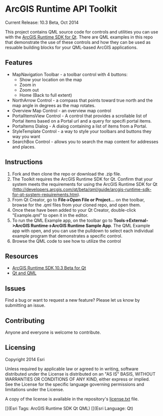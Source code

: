 ArcGIS Runtime API Toolkit
==========================

Current Release: 10.3 Beta,  Oct 2014

This project contains QML source code for controls and utilities you can use with the [ArcGIS Runtime SDK for Qt](http://developers.arcgis.com/qt). There are QML examples in this repo that demonstrate the use of these controls and how they can be used as resuable building blocks for your QML-based ArcGIS applications.

## Features

- MapNavigation Toolbar - a toolbar control with 4 buttons: 
    -   Show your location on the map
    -   Zoom in
    -   Zoom out
    -   Home (Back to full extent)
- NorthArrow Control - a compass that points toward true north and the map angle in degrees as the map rotates.
- Overview Map Control - an overview map control
- PortalItemsView Control - A control that provides a scrollable list of Portal items based on a Portal url and a query for specifi portal items.
- PortaItems Dialog - A dialog containing a list of items from a Portal.
- StyleTemplate Control - a way to style your toolbars and buttons they way you want
- SearchBox Control - allows you to search the map content for addresses and places.

## Instructions 

1. Fork and then clone the repo or download the .zip file.
2. The Toolkit requires the ArcGIS Runtime SDK for Qt.  Confirm that your system meets the requirements for using the ArcGIS Runtime SDK for Qt (http://developers.arcgis.com/qt/beta/qml/guide/arcgis-runtime-sdk-for-qt-system-requirements.htm).  
3. From Qt Creator, go to <b>File->Open File or Project...</b> on the toolbar, browse for the .qml files from your cloned repo, and open them. 
4. Once these have been added to your Qt Creator, double-click "Example.qml" to open it in the editor. 
5. To run the QML Example app, on the toolbar go to <b>Tools->External->ArcGIS Runtime->ArcGIS Runtime Sample App</b>. The QML Example app with open, and you can use the pulldown to select each individual example program that demonstrates a specific control.
6. Browse the QML code to see how to utilize the control

## Resources

* [ArcGIS Runtime SDK 10.3 Beta for Qt](http://developers.arcgis.com/qt/beta/)
* [Qt and QML](http://www.qt.io/)

## Issues

Find a bug or want to request a new feature?  Please let us know by submitting an issue.

## Contributing

Anyone and everyone is welcome to contribute.

## Licensing
Copyright 2014 Esri

Unless required by applicable law or agreed to in writing, software
distributed under the License is distributed on an "AS IS" BASIS,
WITHOUT WARRANTIES OR CONDITIONS OF ANY KIND, either express or implied.
See the License for the specific language governing permissions and
limitations under the License.

A copy of the license is available in the repository's [license.txt](https://github.com/ArcGIS/arcgis-runtime-toolkit-qt/blob/master/license.txt) file.

[](Esri Tags: ArcGIS Runtime SDK Qt QML)
[](Esri Language: Qt)

